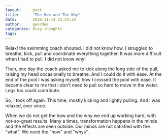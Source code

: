 ```yaml
---
layout:     post
title:      "The How and The Why"
date:       2018-11-14 22:54:38
author:     geordee
categories: blog thoughts
tags:
---
```


Relax! the swimming coach shouted. I did not know how. I struggled to breathe, kick, pull and coordinate everything together. It was more difficult when I had to pull. I did not know why!

Then, one day the coach asked me to kick along the long side of the pull, raising my head occasionally to breathe. And I could do it with ease. At the end of the pool I was asking myself, how I crossed the pool with ease. It became clear to me that I don't need to pull so hard to move in the water. Legs too could contribute.

So, I took off again. This time, mostly kicking and lightly pulling. And I was relaxed, ever since.

When we do not get the how and the why we end up working hard, with not-so-great results. Many a times, transformation happens in the minds and the effects are seen outside. Our minds are not satisfied with the "what". We need the "how" and "whys".
